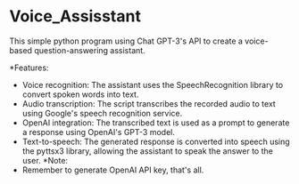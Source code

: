 # Voice_Assisstant
This simple python program using Chat GPT-3's API to create a voice-based question-answering assistant.

*Features:
  - Voice recognition: The assistant uses the SpeechRecognition library to convert spoken words into text.
  - Audio transcription: The script transcribes the recorded audio to text using Google's speech recognition service.
  - OpenAI integration: The transcribed text is used as a prompt to generate a response using OpenAI's GPT-3 model.
  - Text-to-speech: The generated response is converted into speech using the pyttsx3 library, allowing the assistant to speak the answer       to the user.
*Note:
  - Remember to generate OpenAI API key, that's all.
